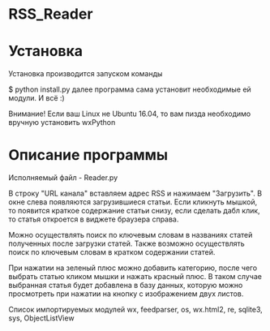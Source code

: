 # RSS_Reader
# Установка
Установка производится запуском команды

$ python install.py
далее программа сама установит необходимые ей модули. И всё :)

Внимание!
Если ваш Linux не Ubuntu 16.04, то вам пизда необходимо вручную установить wxPython
# Описание программы
Исполняемый файл - Reader.py

В строку "URL канала" вставляем адрес RSS и нажимаем "Загрузить". В окне слева появляются загрузившиеся статьи. Если кликнуть мышкой, то появится краткое содержание статьи снизу, если сделать дабл клик, то статья откроется в виджете браузера справа.

Можно осуществлять поиск по ключевым словам в названиях статей полученных после загрузки статей. Также возможно осуществлять поиск по ключевым словам в кратком содержании статей.

При нажатии на зеленый плюс можно добавить категорию, после чего выбрать статью кликом мышки и нажать красный плюс. В таком случае выбранная статья будет добавлена в базу данных, которую можно просмотреть при нажатии на кнопку с изображением двух листов.

Список импортируемых модулей
wx, feedparser, os, wx.html2, re, sqlite3, sys, ObjectListView
